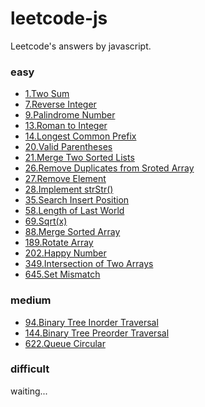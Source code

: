 # leetcode-js

Leetcode's answers by javascript.

### easy

- [1.Two Sum](/1.Two_Sum.js)
- [7.Reverse Integer](/7.Reverse_Integer.js)
- [9.Palindrome Number](/9.Palindrome_Number.js)
- [13.Roman to Integer](/13.Roman_to_Integer.js)
- [14.Longest Common Prefix](/14.Longest_Common_Prefix.js)
- [20.Valid Parentheses](/20.Valid_Parentheses.js)
- [21.Merge Two Sorted Lists](/21.Merge_Two_Sorted_Lists.js)
- [26.Remove Duplicates from Sroted Array](/26.Remove_Duplicates_from_Sroted_Array.js)
- [27.Remove Element](/27.Remove_Element.js)
- [28.Implement strStr()](/28.Implement_strStr().js)
- [35.Search Insert Position](/35.Search_Insert_Position.js)
- [58.Length of Last World](/58.Length_of_Last_World.js)
- [69.Sqrt(x)](/69.Sqrt(x).js)
- [88.Merge Sorted Array](/88.Merge_Sorted_Array.js)
- [189.Rotate Array](/189.Rotate_Array.js)
- [202.Happy Number](/202.Happy_Number.js)
- [349.Intersection of Two Arrays](/349.Intersection_of_Two_Arrays.js)
- [645.Set Mismatch](/645.Set_Mismatch.js)

### medium

- [94.Binary Tree Inorder Traversal](/94.Binary_Tree_Inorder_Traversal.js)
- [144.Binary Tree Preorder Traversal](/144.Binary_Tree_Preorder_Traversal.js)
- [622.Queue Circular](/622.Queue_Circular.js)

### difficult

waiting...
